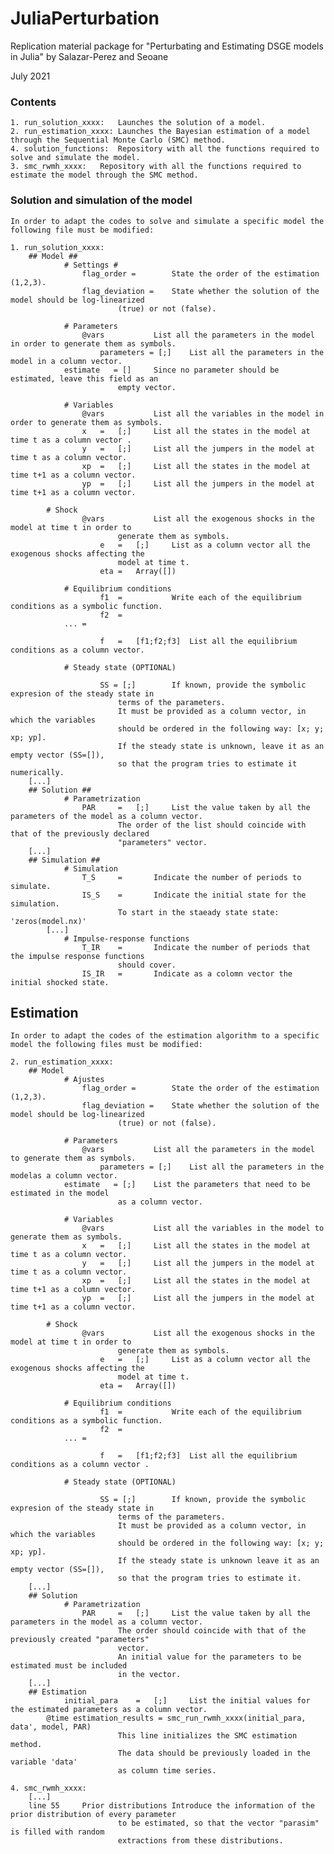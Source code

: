 # JuliaPerturbation
Replication material package for "Perturbating and Estimating DSGE models in Julia" by Salazar-Perez and Seoane

July 2021

### Contents ###
	1. run_solution_xxxx: 	Launches the solution of a model.
	2. run_estimation_xxxx: Launches the Bayesian estimation of a model through the Sequential Monte Carlo (SMC) method.
	4. solution_functions: 	Repository with all the functions required to solve and simulate the model.	 	
	3. smc_rwmh_xxxx:	Repository with all the functions required to estimate the model through the SMC method. 

### Solution and simulation of the model ###
	In order to adapt the codes to solve and simulate a specific model the following file must be modified:
	
	1. run_solution_xxxx:
		## Model ##
    			# Settings #
        			flag_order = 		State the order of the estimation (1,2,3).
        			flag_deviation =	State whether the solution of the model should be log-linearized 
							(true) or not (false).

    			# Parameters
        			@vars 			List all the parameters in the model in order to generate them as symbols.
            			parameters = [;]	List all the parameters in the model in a column vector.
				estimate   = []		Since no parameter should be estimated, leave this field as an 
							empty vector.

    			# Variables
       				@vars 			List all the variables in the model in order to generate them as symbols.
           			x   =	[;]		List all the states in the model at time t as a column vector .
           			y   = 	[;]		List all the jumpers in the model at time t as a column vector. 
           			xp  = 	[;]		List all the states in the model at time t+1 as a column vector.
           			yp  = 	[;]		List all the jumpers in the model at time t+1 as a column vector.

   			# Shock
        			@vars 			List all the exogenous shocks in the model at time t in order to 
							generate them as symbols.
            			e   =   [;]		List as a column vector all the exogenous shocks affecting the 
							model at time t.
            			eta =   Array([])

    			# Equilibrium conditions
            			f1  =   		Write each of the equilibrium conditions as a symbolic function.
            			f2  =               
		  		... = 	

            			f   =   [f1;f2;f3]	List all the equilibrium conditions as a column vector. 

    			# Steady state (OPTIONAL)
    
            			SS = [;] 		If known, provide the symbolic expresion of the steady state in 
							terms of the parameters.
							It must be provided as a column vector, in which the variables 
							should be ordered in the following way: [x; y; xp; yp].
							If the steady state is unknown, leave it as an empty vector (SS=[]),
							so that the program tries to estimate it numerically.
		[...]
		## Solution ##
     			# Parametrization
        			PAR     =   [;]		List the value taken by all the parameters of the model as a column vector. 
							The order of the list should coincide with that of the previously declared
							"parameters" vector.
		[...]
		## Simulation ##
    			# Simulation
        			T_S 	= 		Indicate the number of periods to simulate.
        			IS_S 	= 		Indicate the initial state for the simulation. 
							To start in the staeady state state: 'zeros(model.nx)'
        	[...]
    			# Impulse-response functions
        			T_IR 	= 		Indicate the number of periods that the impulse response functions 
							should cover.
        			IS_IR 	= 		Indicate as a colomn vector the initial shocked state.

        	
## Estimation
	In order to adapt the codes of the estimation algorithm to a specific model the following files must be modified:
	
	2. run_estimation_xxxx:
		## Model
    			# Ajustes
        			flag_order = 		State the order of the estimation (1,2,3).
        			flag_deviation =	State whether the solution of the model should be log-linearized 
							(true) or not (false).

    			# Parameters
        			@vars 			List all the parameters in the model to generate them as symbols.
            			parameters = [;]	List all the parameters in the modelas a column vector.
				estimate   = [;]	List the parameters that need to be estimated in the model
							as a column vector. 

    			# Variables
       				@vars 			List all the variables in the model to generate them as symbols.
           			x   =	[;]		List all the states in the model at time t as a column vector.
           			y   = 	[;]		List all the jumpers in the model at time t as a column vector.
           			xp  = 	[;]		List all the states in the model at time t+1 as a column vector.
           			yp  = 	[;]		List all the jumpers in the model at time t+1 as a column vector.

   			# Shock
        			@vars 			List all the exogenous shocks in the model at time t in order to 
							generate them as symbols.
            			e   =   [;]		List as a column vector all the exogenous shocks affecting the 
							model at time t.
            			eta =   Array([])

    			# Equilibrium conditions
            			f1  =   		Write each of the equilibrium conditions as a symbolic function.
            			f2  =               
		  		... = 	

            			f   =   [f1;f2;f3]	List all the equilibrium conditions as a column vector . 

    			# Steady state (OPTIONAL)
    
            			SS = [;] 		If known, provide the symbolic expresion of the steady state in 
							terms of the parameters.
							It must be provided as a column vector, in which the variables 
							should be ordered in the following way: [x; y; xp; yp].
							If the steady state is unknown leave it as an empty vector (SS=[]), 
							so that the program tries to estimate it.
		[...]
		## Solution
     			# Parametrization
        			PAR     =   [;]		List the value taken by all the parameters in the model as a column vector. 
							The order should coincide with that of the previously created "parameters" 
							vector.
							An initial value for the parameters to be estimated must be included 
							in the vector.
		[...]
		## Estimation
        		initial_para 	=   [;]		List the initial values for the estimated parameters as a column vector.
			@time estimation_results = smc_run_rwmh_xxxx(initial_para, data', model, PAR)	
							This line initializes the SMC estimation method. 
							The data should be previously loaded in the variable 'data' 
							as column time series.

	4. smc_rwmh_xxxx:
		[...]
		line 55 	Prior distributions	Introduce the information of the prior distribution of every parameter 
							to be estimated, so that the vector "parasim" is filled with random 
							extractions from these distributions.				
